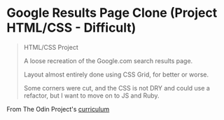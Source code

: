 # Google Results Page Clone (Project HTML/CSS - Difficult)

> HTML/CSS Project
>
> A loose recreation of the Google.com search results page.
>
> Layout almost entirely done using CSS Grid, for better or worse.
>
> Some corners were cut, and the CSS is not DRY and could use a refactor, but I want to move on to JS and Ruby.

From The Odin Project's [curriculum](http://www.theodinproject.com/courses/web-development-101/lessons/html-css)
